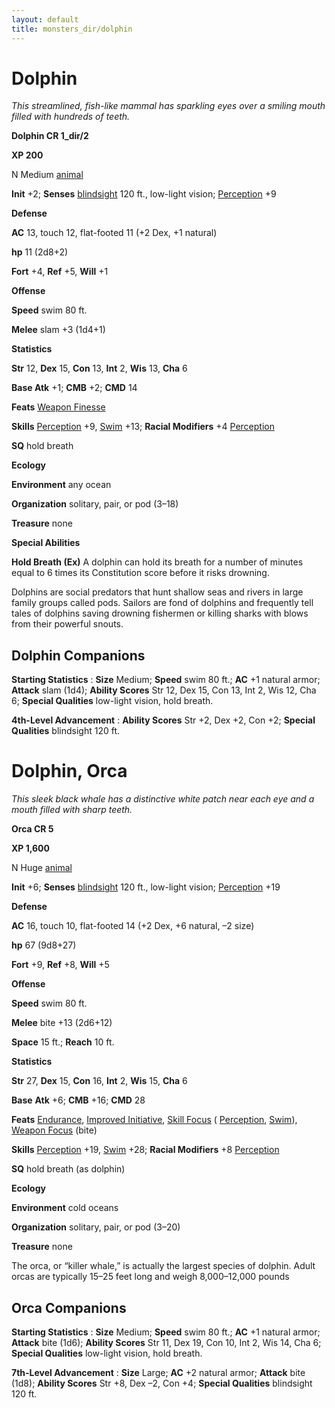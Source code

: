 ```yaml
---
layout: default
title: monsters_dir/dolphin
---
```

# Dolphin

_This streamlined, fish-like mammal has sparkling eyes over a smiling mouth filled with hundreds of teeth._

**Dolphin CR 1_dir/2**

**XP 200**

N Medium [animal](creatureTypes#_animal)

**Init** +2; **Senses** [blindsight](universalMonsterRules#_blindsight) 120 ft., low-light vision; [Perception](../skills_dir/perception#_perception) +9

**Defense**

**AC** 13, touch 12, flat-footed 11 (+2 Dex, +1 natural)

**hp** 11 (2d8+2)

**Fort** +4, **Ref** +5, **Will** +1

**Offense**

**Speed** swim 80 ft.

**Melee** slam +3 (1d4+1)

**Statistics**

**Str** 12, **Dex** 15, **Con** 13, **Int** 2, **Wis** 13, **Cha** 6

**Base Atk** +1; **CMB** +2; **CMD** 14

**Feats** [Weapon Finesse](../feats#_weapon-finesse)

**Skills** [Perception](../skills_dir/perception#_perception) +9, [Swim](../skills_dir/swim#_swim) +13; **Racial Modifiers** +4 [Perception](../skills_dir/perception#_perception)

**SQ** hold breath

**Ecology**

**Environment** any ocean

**Organization** solitary, pair, or pod (3–18)

**Treasure** none

**Special Abilities**

**Hold Breath (Ex)** A dolphin can hold its breath for a number of minutes equal to 6 times its Constitution score before it risks drowning.

Dolphins are social predators that hunt shallow seas and rivers in large family groups called pods. Sailors are fond of dolphins and frequently tell tales of dolphins saving drowning fishermen or killing sharks with blows from their powerful snouts.

## Dolphin Companions

**Starting Statistics** : **Size** Medium; **Speed** swim 80 ft.; **AC** +1 natural armor; **Attack** slam (1d4); **Ability Scores** Str 12, Dex 15, Con 13, Int 2, Wis 12, Cha 6; **Special Qualities** low-light vision, hold breath.

**4th-Level Advancement** : **Ability Scores** Str +2, Dex +2, Con +2; **Special Qualities** blindsight 120 ft.

# Dolphin, Orca

_This sleek black whale has a distinctive white patch near each eye and a mouth filled with sharp teeth._

**Orca CR 5**

**XP 1,600**

N Huge [animal](creatureTypes#_animal)

**Init** +6; **Senses** [blindsight](universalMonsterRules#_blindsight) 120 ft., low-light vision; [Perception](../skills_dir/perception#_perception) +19

**Defense**

**AC** 16, touch 10, flat-footed 14 (+2 Dex, +6 natural, –2 size)

**hp** 67 (9d8+27)

**Fort** +9, **Ref** +8, **Will** +5

**Offense**

**Speed** swim 80 ft.

**Melee** bite +13 (2d6+12)

**Space** 15 ft.; **Reach** 10 ft.

**Statistics**

**Str** 27, **Dex** 15, **Con** 16, **Int** 2, **Wis** 15, **Cha** 6

**Base**  **Atk** +6; **CMB** +16; **CMD** 28

**Feats** [Endurance](../feats#_endurance), [Improved Initiative](../feats#_improved-initiative), [Skill Focus](../feats#_skill-focus) ( [Perception](../skills_dir/perception#_perception), [Swim](../skills_dir/swim#_swim)), [Weapon Focus](../feats#_weapon-focus) (bite)

**Skills** [Perception](../skills_dir/perception#_perception) +19, [Swim](../skills_dir/swim#_swim) +28; **Racial Modifiers** +8 [Perception](../skills_dir/perception#_perception)

**SQ** hold breath (as dolphin)

**Ecology**

**Environment** cold oceans

**Organization** solitary, pair, or pod (3–20)

**Treasure** none

The orca, or “killer whale,” is actually the largest species of dolphin. Adult orcas are typically 15–25 feet long and weigh 8,000–12,000 pounds

## Orca Companions

**Starting Statistics** : **Size** Medium; **Speed** swim 80 ft.; **AC** +1 natural armor; **Attack** bite (1d6); **Ability Scores** Str 11, Dex 19, Con 10, Int 2, Wis 14, Cha 6; **Special Qualities** low-light vision, hold breath.

**7th-Level Advancement** : **Size** Large; **AC** +2 natural armor; **Attack** bite (1d8); **Ability Scores** Str +8, Dex –2, Con +4; **Special Qualities** blindsight 120 ft.


